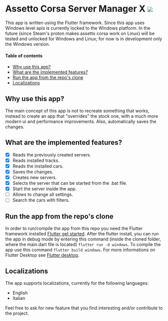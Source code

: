 # Assetto Corsa Server Manager X <a title="Made with Fluent Design" href="https://github.com/bdlukaa/fluent_ui"><img src="https://img.shields.io/badge/fluent-design-blue?style=flat-square&color=7A7574&labelColor=0078D7"/></a>

This app is written using the Flutter framework.
Since this app uses Windows level apis is currently locked to the Windows platform.
In the future (since Steam's proton makes assetto corsa work on Linux) will be tested and unlocked for Windows and Linux; for now is in development only the Windows version.


#### **Table of contents**
  - [Why use this app?](#why-use-this-app)
  - [What are the implemented features?](#what-are-the-implemented-features)
  - [Run the app from the repo's clone](#run-the-app-from-the-repos-clone)
  - [Localizations](#localizations)

## Why use this app?

The main concept of this app is not to recreate something that works, instead to create an app that "overrides" the stock one, with a much more modern ui and performance improvements.
Also, automatically saves the changes.

## What are the implemented features?

- [x] Reads the previously created servers.
- [x] Reads installed tracks.
- [x] Reads the installed cars.
- [x] Saves the changes.
- [X] Creates new servers.
- [X] Selects the server that can be started from the .bat file.
- [x] Start the server inside the app.
- [ ] Allows to change all settings.
- [ ] Search the cars with filters.

## Run the app from the repo's clone

In order to run/compile the app from this repo you need the Flutter framework installed [Flutter get started](https://docs.flutter.dev/get-started/install).
After the flutter install, you can run the app in debug mode by entering this command (inside the cloned folder, where the main.dart file is located) `flutter run -d windows`.
To compile the app use this command `flutter build windows`.
For more informations on Flutter Desktop see [Flutter desktop](https://flutter.dev/multi-platform/desktop).

## Localizations

The app supports localizations, currently for the following languages:

- English
- Italian

Feel free to ask for new feature that you find interesting and/or contribute to the project.